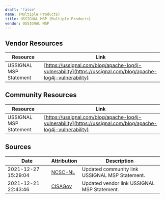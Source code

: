 ```yaml
---
draft: 'false'
name: (Multiple Products)
title: USSIGNAL MSP (Multiple Products)
vendor: USSIGNAL MSP
---
```


## Vendor Resources
| Resource | Link |
| --- | --- |
| USSIGNAL MSP Statement | [https://ussignal.com/blog/apache-log4j-vulnerability](https://ussignal.com/blog/apache-log4j-vulnerability) |

## Community Resources
| Resource | Link |
| --- | --- |
| USSIGNAL MSP Statement | [https://ussignal.com/blog/apache-log4j-vulnerability](https://ussignal.com/blog/apache-log4j-vulnerability) |


## Sources
| Date | Attribution | Description |
| --- | --- | --- |
| 2021-12-27 15:29:04 | [NCSC-NL](https://github.com/NCSC-NL/log4shell/blob/main/software/README.md) | Updated community link USSIGNAL MSP Statement.  |
| 2021-12-21 22:43:46 | [CISAGov](https://raw.githubusercontent.com/cisagov/log4j-affected-db/develop/README.md) | Updated vendor link USSIGNAL MSP Statement.  |
